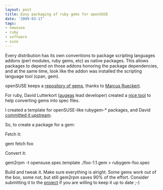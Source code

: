 ```yaml
---
layout: post
title: Easy packaging of ruby gems for openSUSE
date: '2009-03-17'
tags:
- newsuse
- ruby
- software
- suse
---
```


Every distribution has its own conventions to package scripting languages addons (perl modules, ruby gems, etc) as native packages. This allows packages to depend on those addons honoring the package dependencies, and at the same time, look like the addon was installed the scripting language tool (cpan, gem).

openSUSE keeps a [repository of gems][2], thanks to [Marcus Rueckert][5].

For ruby, David Lutterkort ([augeas][4] lead developer) created a [nice tool][1] to help converting gems into spec files.

I created a template for openSUSE-like rubygem-\* packages, and David [committed it upstream][3].

So, to create a package for a gem:

Fetch it:

gem fetch foo

Convert it:

gem2rpm -t opensuse.spec.template ./foo-1.1.gem \> rubygem-foo.spec

Build and tweak it. Make sure everything is alright. Some gems work out of the box, some not, but still gem2rpm saves 90% of the effort. Consider submitting it to the [project][2] if you are willing to keep it up to date ;-)

[1]: http://rubyforge.org/projects/gem2rpm  
[2]: http://download.opensuse.org/repositories/devel:/languages:/ruby:/extensions  
[3]: http://gem2rpm.rubyforge.org/svn/trunk/opensuse.spec.template  
[4]: http://www.augeas.net  
[5]: http://en.opensuse.org/User:Darix

